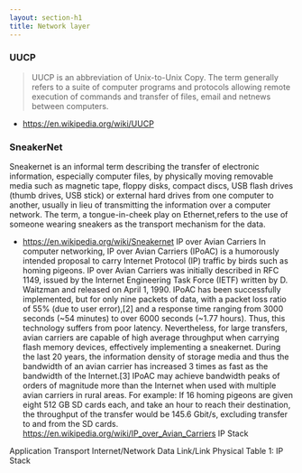 ```yaml
---
layout: section-h1
title: Network layer
---
```


### UUCP ###
> UUCP is an abbreviation of Unix-to-Unix Copy. The term generally refers to a suite of computer programs and protocols allowing remote execution of commands and transfer of files, email and netnews between computers.
- https://en.wikipedia.org/wiki/UUCP

### SneakerNet ###
Sneakernet is an informal term describing the transfer of electronic information, especially computer files, by physically moving removable media such as magnetic tape, floppy disks, compact discs, USB flash drives (thumb drives, USB stick) or external hard drives from one computer to another, usually in lieu of transmitting the information over a computer network. The term, a tongue-in-cheek play on Ethernet,refers to the use of someone wearing sneakers as the transport mechanism for the data.
- https://en.wikipedia.org/wiki/Sneakernet
IP over Avian Carriers
In computer networking, IP over Avian Carriers (IPoAC) is a humorously intended proposal to carry Internet Protocol (IP) traffic by birds such as homing pigeons. IP over Avian Carriers was initially described in RFC 1149, issued by the Internet Engineering Task Force (IETF) written by D. Waitzman and released on April 1, 1990.
IPoAC has been successfully implemented, but for only nine packets of data, with a packet loss ratio of 55% (due to user error),[2] and a response time ranging from 3000 seconds (~54 minutes) to over 6000 seconds (~1.77 hours). Thus, this technology suffers from poor latency. Nevertheless, for large transfers, avian carriers are capable of high average throughput when carrying flash memory devices, effectively implementing a sneakernet. During the last 20 years, the information density of storage media and thus the bandwidth of an avian carrier has increased 3 times as fast as the bandwidth of the Internet.[3] IPoAC may achieve bandwidth peaks of orders of magnitude more than the Internet when used with multiple avian carriers in rural areas. For example: If 16 homing pigeons are given eight 512 GB SD cards each, and take an hour to reach their destination, the throughput of the transfer would be 145.6 Gbit/s, excluding transfer to and from the SD cards.
https://en.wikipedia.org/wiki/IP_over_Avian_Carriers
IP Stack

Application
Transport
Internet/Network
Data Link/Link
Physical
Table 1: IP Stack
